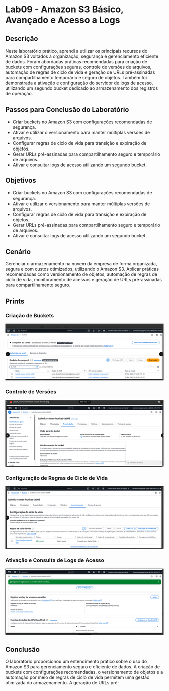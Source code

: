 # Lab09 - Amazon S3 Básico, Avançado e Acesso a Logs

## Descrição
Neste laboratório prático, aprendi a utilizar os principais recursos do Amazon S3 voltados à organização, segurança e gerenciamento eficiente de dados. Foram abordadas práticas recomendadas para criação de buckets com configurações seguras, controle de versões de arquivos, automação de regras de ciclo de vida e geração de URLs pré-assinadas para compartilhamento temporário e seguro de objetos. Também foi demonstrada a ativação e configuração do servidor de logs de acesso, utilizando um segundo bucket dedicado ao armazenamento dos registros de operação.

## Passos para Conclusão do Laboratório
- Criar buckets no Amazon S3 com configurações recomendadas de segurança.
- Ativar e utilizar o versionamento para manter múltiplas versões de arquivos.
- Configurar regras de ciclo de vida para transição e expiração de objetos.
- Gerar URLs pré-assinadas para compartilhamento seguro e temporário de arquivos.
- Ativar e consultar logs de acesso utilizando um segundo bucket.

## Objetivos
- Criar buckets no Amazon S3 com configurações recomendadas de segurança.
- Ativar e utilizar o versionamento para manter múltiplas versões de arquivos.
- Configurar regras de ciclo de vida para transição e expiração de objetos.
- Gerar URLs pré-assinadas para compartilhamento seguro e temporário de arquivos.
- Ativar e consultar logs de acesso utilizando um segundo bucket.

## Cenário
Gerenciar o armazenamento na nuvem da empresa de forma organizada, segura e com custos otimizados, utilizando o Amazon S3. Aplicar práticas recomendadas como versionamento de objetos, automação de regras de ciclo de vida, monitoramento de acessos e geração de URLs pré-assinadas para compartilhamento seguro.

## Prints

### Criação de Buckets
![Buckets](lab09-buckets.png)

### Controle de Versões
![Versionamento](lab09-versionamento-bucket.png)

### Configuração de Regras de Ciclo de Vida
![Ciclo de Vida](lab09-ciclo-de-vida.png)

### Ativação e Consulta de Logs de Acesso
![Registro de Logs](lab09-reg-log.png)

## Conclusão
O laboratório proporcionou um entendimento prático sobre o uso do Amazon S3 para gerenciamento seguro e eficiente de dados. A criação de buckets com configurações recomendadas, o versionamento de objetos e a automação por meio de regras de ciclo de vida permitem uma gestão otimizada do armazenamento. A geração de URLs pré-
